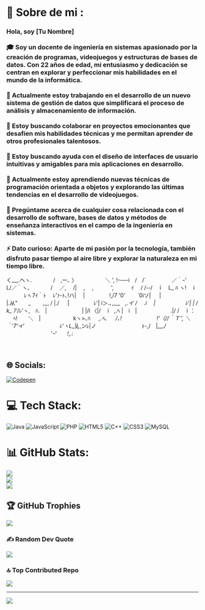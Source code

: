 

# 💫 Sobre de mi :
### Hola, soy [Tu Nombre]<br><br>🎓 Soy un docente de ingeniería en sistemas apasionado por la creación de programas, videojuegos y estructuras de bases de datos. Con 22 años de edad, mi entusiasmo y dedicación se centran en explorar y perfeccionar mis habilidades en el mundo de la informática.<br><br>🔭 Actualmente estoy trabajando en el desarrollo de un nuevo sistema de gestión de datos que simplificará el proceso de análisis y almacenamiento de información.<br><br>👯 Estoy buscando colaborar en proyectos emocionantes que desafíen mis habilidades técnicas y me permitan aprender de otros profesionales talentosos.<br><br>🤝 Estoy buscando ayuda con el diseño de interfaces de usuario intuitivas y amigables para mis aplicaciones en desarrollo.<br><br>🌱 Actualmente estoy aprendiendo nuevas técnicas de programación orientada a objetos y explorando las últimas tendencias en el desarrollo de videojuegos.<br><br>💬 Pregúntame acerca de cualquier cosa relacionada con el desarrollo de software, bases de datos y métodos de enseñanza interactivos en el campo de la ingeniería en sistemas.<br><br>⚡ Dato curioso: Aparte de mi pasión por la tecnología, también disfruto pasar tiempo al aire libre y explorar la naturaleza en mi tiempo libre. 




く__,.ヘヽ.　　　　/　,ー､ 〉
　　　　　＼ ', !-─‐-i　/　/´
　　　 　 ／｀ｰ'　　　 L/／｀ヽ､
　　 　 /　 ／,　 /|　 ,　 ,　　　 ',
　　　ｲ 　/ /-‐/　ｉ　L_ ﾊ ヽ!　 i
　　　 ﾚ ﾍ 7ｲ｀ﾄ　 ﾚ'ｧ-ﾄ､!ハ|　 |
　　　　 !,/7 '0'　　 ´0iソ| 　      |　　　
　　　　 |.从"　　_　　 ,,,, / |./ 　 |
　　　　 ﾚ'| i＞.､,,__　_,.イ / 　.i 　|
　　　　　 ﾚ'| | / k_７_/ﾚ'ヽ,　ﾊ.　|
　　　　　　 | |/i 〈|/　 i　,.ﾍ |　i　|
　　　　　　.|/ /　ｉ： 　 ﾍ!　　＼　|
　　　 　 　 kヽ>､ﾊ 　 _,.ﾍ､ 　 /､!
　　　　　　 !'〈//｀Ｔ´', ＼ ｀'7'ｰr'
　　　　　　 ﾚ'ヽL__|___i,___,ンﾚ|ノ
　　　　　 　　　ﾄ-,/　|___./
　　　　　 　　　'ｰ'　　!_,.:

<br>


## 🌐 Socials:
[![Codepen](https://img.shields.io/badge/Codepen-000000?style=for-the-badge&logo=codepen&logoColor=white)](https://codepen.io/https://codepen.io/Axel-Rous/) 

# 💻 Tech Stack:
![Java](https://img.shields.io/badge/java-%23ED8B00.svg?style=for-the-badge&logo=openjdk&logoColor=white) ![JavaScript](https://img.shields.io/badge/javascript-%23323330.svg?style=for-the-badge&logo=javascript&logoColor=%23F7DF1E) ![PHP](https://img.shields.io/badge/php-%23777BB4.svg?style=for-the-badge&logo=php&logoColor=white) ![HTML5](https://img.shields.io/badge/html5-%23E34F26.svg?style=for-the-badge&logo=html5&logoColor=white) ![C++](https://img.shields.io/badge/c++-%2300599C.svg?style=for-the-badge&logo=c%2B%2B&logoColor=white) ![CSS3](https://img.shields.io/badge/css3-%231572B6.svg?style=for-the-badge&logo=css3&logoColor=white) ![MySQL](https://img.shields.io/badge/mysql-%2300000f.svg?style=for-the-badge&logo=mysql&logoColor=white)
# 📊 GitHub Stats:
![](https://github-readme-stats.vercel.app/api?username=AxelAceves&theme=swift&hide_border=false&include_all_commits=false&count_private=false)<br/>
![](https://github-readme-streak-stats.herokuapp.com/?user=AxelAceves&theme=swift&hide_border=false)<br/>
![](https://github-readme-stats.vercel.app/api/top-langs/?username=AxelAceves&theme=swift&hide_border=false&include_all_commits=false&count_private=false&layout=compact)

## 🏆 GitHub Trophies
![](https://github-profile-trophy.vercel.app/?username=AxelAceves&theme=flat&no-frame=true&no-bg=true&margin-w=4)

### ✍️ Random Dev Quote
![](https://quotes-github-readme.vercel.app/api?type=horizontal&theme=light)

### 🔝 Top Contributed Repo
![](https://github-contributor-stats.vercel.app/api?username=AxelAceves&limit=5&theme=dark_dimmed&combine_all_yearly_contributions=true)

---
[![](https://visitcount.itsvg.in/api?id=AxelAceves&icon=5&color=4)](https://visitcount.itsvg.in)

<!-- Proudly created with GPRM ( https://gprm.itsvg.in ) -->
